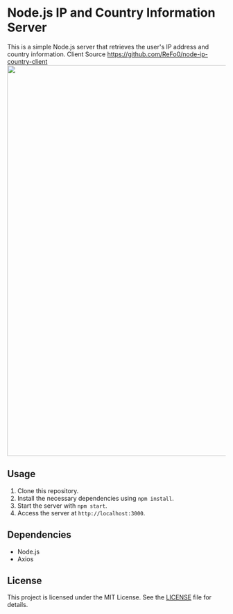 # Node.js IP and Country Information Server

This is a simple Node.js server that retrieves the user's IP address and country information.
Client Source https://github.com/ReFo0/node-ip-country-client
<img width=900 src="https://github.com/ReFo0/node-ip-country-server/server.png">


## Usage

1. Clone this repository.
2. Install the necessary dependencies using `npm install`.
3. Start the server with `npm start`.
4. Access the server at `http://localhost:3000`.

## Dependencies

- Node.js
- Axios

## License

This project is licensed under the MIT License. See the [LICENSE](LICENSE) file for details.
